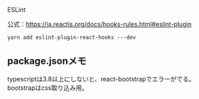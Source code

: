 ## 

ESLint

公式：https://ja.reactjs.org/docs/hooks-rules.html#eslint-plugin

```
yarn add eslint-plugin-react-hooks ---dev
```

## package.jsonメモ

typescriptは3.8以上にしないと、react-bootstrapでエラーがでる。  
bootstrapはcss取り込み用。  
